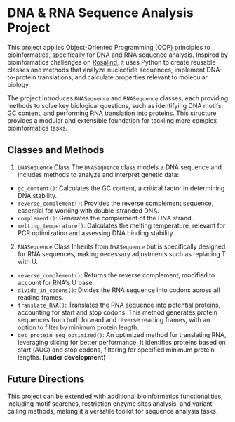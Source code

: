 # DNA & RNA Sequence Analysis Project

This project applies Object-Oriented Programming (OOP) principles to bioinformatics, specifically for DNA and RNA sequence analysis. Inspired by bioinformatics challenges on [Rosalind](https://rosalind.info/problems/list-view/), it uses Python to create reusable classes and methods that analyze nucleotide sequences, implement DNA-to-protein translations, and calculate properties relevant to molecular biology.

The project introduces `DNASequence` and `RNASequence` classes, each providing methods to solve key biological questions, such as identifying DNA motifs, GC content, and performing RNA translation into proteins. This structure provides a modular and extensible foundation for tackling more complex bioinformatics tasks.

## Classes and Methods
1. `DNASequence` Class
The `DNASequence` class models a DNA sequence and includes methods to analyze and interpret genetic data:

- `gc_content()`: Calculates the GC content, a critical factor in determining DNA stability.
- `reverse_complement()`: Provides the reverse complement sequence, essential for working with double-stranded DNA.
- `complement()`: Generates the complement of the DNA strand.
- `melting_temperature()`: Calculates the melting temperature, relevant for PCR optimization and assessing DNA binding stability.

2. `RNASequence` Class
Inherits from `DNASequence` but is specifically designed for RNA sequences, making necessary adjustments such as replacing T with U.

- `reverse_complement()`: Returns the reverse complement, modified to account for RNA's U base.
- `divide_in_codons()`: Divides the RNA sequence into codons across all reading frames.
- `translate_RNA()`: Translates the RNA sequence into potential proteins, accounting for start and stop codons. This method generates protein sequences from both forward and reverse reading frames, with an option to filter by minimum protein length.
- `get_protein_seq_optimized()`: An optimized method for translating RNA, leveraging slicing for better performance. It identifies proteins based on start (AUG) and stop codons, filtering for specified minimum protein lengths. **(under development)**

## Future Directions
This project can be extended with additional bioinformatics functionalities, including motif searches, restriction enzyme sites analysis, and variant calling methods, making it a versatile toolkit for sequence analysis tasks.

